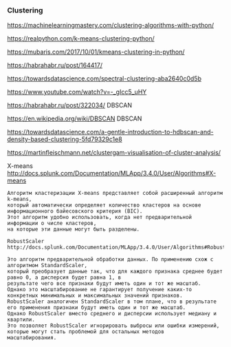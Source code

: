 ### Clustering 

https://machinelearningmastery.com/clustering-algorithms-with-python/ 

https://realpython.com/k-means-clustering-python/

https://mubaris.com/2017/10/01/kmeans-clustering-in-python/

https://habrahabr.ru/post/164417/

https://towardsdatascience.com/spectral-clustering-aba2640c0d5b

https://www.youtube.com/watch?v=-_gIcc5_uHY


https://habrahabr.ru/post/322034/ DBSCAN

https://en.wikipedia.org/wiki/DBSCAN  DBSCAN

https://towardsdatascience.com/a-gentle-introduction-to-hdbscan-and-density-based-clustering-5fd79329c1e8
	



https://martinfleischmann.net/clustergam-visualisation-of-cluster-analysis/


X-means  http://docs.splunk.com/Documentation/MLApp/3.4.0/User/Algorithms#X-means

```
Алгоритм кластеризации X-means представляет собой расширенный алгоритм k-means, 
который автоматически определяет количество кластеров на основе информационного байесовского критерия (BIC). 
Этот алгоритм удобно использовать, когда нет предварительной информации о числе кластеров, 
на которые эти данные могут быть разделены. 

RobustScaler http://docs.splunk.com/Documentation/MLApp/3.4.0/User/Algorithms#RobustScaler

Это алгоритм предварительной обработки данных. По применению схож с алгоритмом StandardScaler, 
который преобразует данные так, что для каждого признака среднее будет равно 0, а дисперсия будет равна 1, в
результате чего все признаки будут иметь один и тот же масштаб. 
Однако это масштабирование не гарантирует получение каких-то конкретных минимальных и максимальных значений признаков. 
RobustScaler аналогичен StandardScaler в том плане, что в результате его применения признаки будут иметь один и тот же масштаб. 
Однако RobustScaler вместо среднего и дисперсии использует медиану и квартили. 
Это позволяет RobustScaler игнорировать выбросы или ошибки измерений, которые могут стать проблемой для остальных методов 
масштабирования.
```
